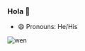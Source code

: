 ### Hola 👋

- 😄 Pronouns: He/His

![wen](https://user-images.githubusercontent.com/45332370/141328040-5ae267ad-61d1-43df-9b41-3dd4224ae707.gif)
